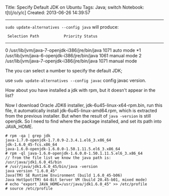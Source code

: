 Title: Specify Default JDK on Ubuntu
Tags: Java; switch
Notebook: t[t/j/o/y/c]
Created: 2013-06-26 14:39:57

------

`sudo update-alternatives --config java` will produce:

     Selection Path           Priority Status
------------------------------------------------------------
 0   /usr/lib/jvm/java-7-openjdk-i386/jre/bin/java 1071  auto mode
*1   /usr/lib/jvm/java-6-openjdk-i386/jre/bin/java 1061  manual mode
 2   /usr/lib/jvm/java-7-openjdk-i386/jre/bin/java 1071  manual mode

The you can select a number to specify the default JDK;

use `sudo update-alternatives --config javac` config javac version.

How about you have installed a jdk with rpm, but it doesn't appear in the list?

Now I download Oracle JDK6 installer, jdk-6u45-linux-x64-rpm.bin, run this file, it automatically install jdk-6u45-linux-amd64.rpm, which is extracted from the previous installer. But when the result of `java -version` is still openjdk. So I need to find where the package installed, and set its path into JAVA_HOME.

    # rpm -qa | grep jdk
    java-1.7.0-openjdk-1.7.0.9-2.3.4.1.el6_3.x86_64
    jdk-1.6.0_45-fcs.x86_64
    java-1.6.0-openjdk-1.6.0.0-1.50.1.11.5.el6_3.x86_64
    # rpm -ql java-1.6.0-openjdk-1.6.0.0-1.50.1.11.5.el6_3.x86_64
    // from the file list we know the java path is: /usr/java/jdk1.6.0_45/bin
    # /usr/java/jdk1.6.0_45/bin/java -version
    java version "1.6.0_45"
    Java(TM) SE Runtime Environment (build 1.6.0_45-b06)
    Java HotSpot(TM) 64-Bit Server VM (build 20.45-b01, mixed mode)
    # echo "export JAVA_HOME=/usr/java/jdk1.6.0_45" >> /etc/profile
    # source /etc/profile

